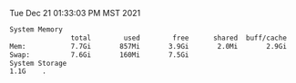 Tue Dec 21 01:33:03 PM MST 2021
```bash
System Memory
               total        used        free      shared  buff/cache   available
Mem:           7.7Gi       857Mi       3.9Gi       2.0Mi       2.9Gi       6.5Gi
Swap:          7.6Gi       160Mi       7.5Gi
System Storage
1.1G	.
```
```bash
